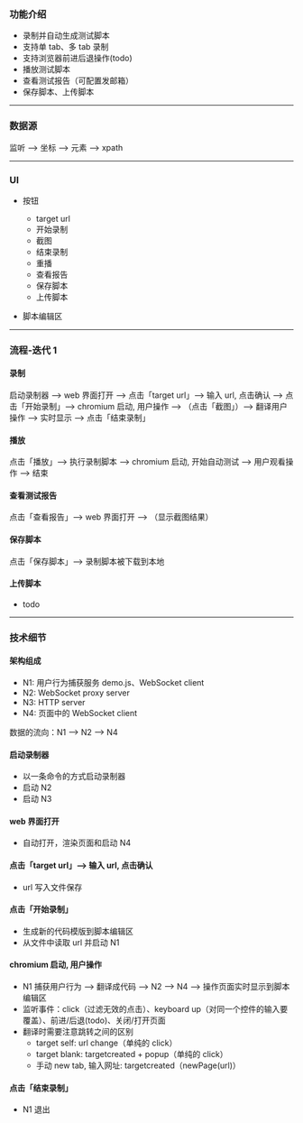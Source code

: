 ### 功能介绍

- 录制并自动生成测试脚本
- 支持单 tab、多 tab 录制
- 支持浏览器前进后退操作(todo)
- 播放测试脚本
- 查看测试报告（可配置发邮箱）
- 保存脚本、上传脚本

---

### 数据源

监听 --> 坐标 --> 元素 --> xpath

---

### UI

- 按钮

  - target url
  - 开始录制
  - 截图
  - 结束录制
  - 重播
  - 查看报告
  - 保存脚本
  - 上传脚本

- 脚本编辑区

---

### 流程-迭代 1

#### 录制

启动录制器 --> web 界面打开 --> 点击「target url」--> 输入 url, 点击确认 --> 点击「开始录制」--> chromium 启动, 用户操作 --> （点击「截图」）--> 翻译用户操作 --> 实时显示 --> 点击「结束录制」

#### 播放

点击「播放」--> 执行录制脚本 --> chromium 启动, 开始自动测试 --> 用户观看操作 --> 结束

#### 查看测试报告

点击「查看报告」--> web 界面打开 --> （显示截图结果）

#### 保存脚本

点击「保存脚本」--> 录制脚本被下载到本地

#### 上传脚本

- todo

---

### 技术细节

#### 架构组成

- N1: 用户行为捕获服务 demo.js、WebSocket client
- N2: WebSocket proxy server
- N3: HTTP server
- N4: 页面中的 WebSocket client

数据的流向：N1 --> N2 --> N4

#### 启动录制器

- 以一条命令的方式启动录制器
- 启动 N2
- 启动 N3

#### web 界面打开

- 自动打开，渲染页面和启动 N4

#### 点击「target url」--> 输入 url, 点击确认

- url 写入文件保存

#### 点击「开始录制」

- 生成新的代码模版到脚本编辑区
- 从文件中读取 url 并启动 N1

#### chromium 启动, 用户操作

- N1 捕获用户行为 --> 翻译成代码 --> N2 --> N4 --> 操作页面实时显示到脚本编辑区
- 监听事件：click（过滤无效的点击）、keyboard up（对同一个控件的输入要覆盖）、前进/后退(todo)、关闭/打开页面
- 翻译时需要注意跳转之间的区别
  - target self: url change（单纯的 click）
  - target blank: targetcreated + popup（单纯的 click）
  - 手动 new tab, 输入网址: targetcreated（newPage(url)）

#### 点击「结束录制」

- N1 退出
